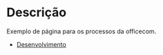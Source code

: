 # Descrição

Exemplo de página para os processos da officecom.

- [Desenvolvimento](Desenvolvimento)
